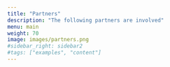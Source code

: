 ```yaml
---
title: "Partners"
description: "The following partners are involved"
menu: main
weight: 70
image: images/partners.png
#sidebar_right: sidebar2
#tags: ["examples", "content"]
---
```

